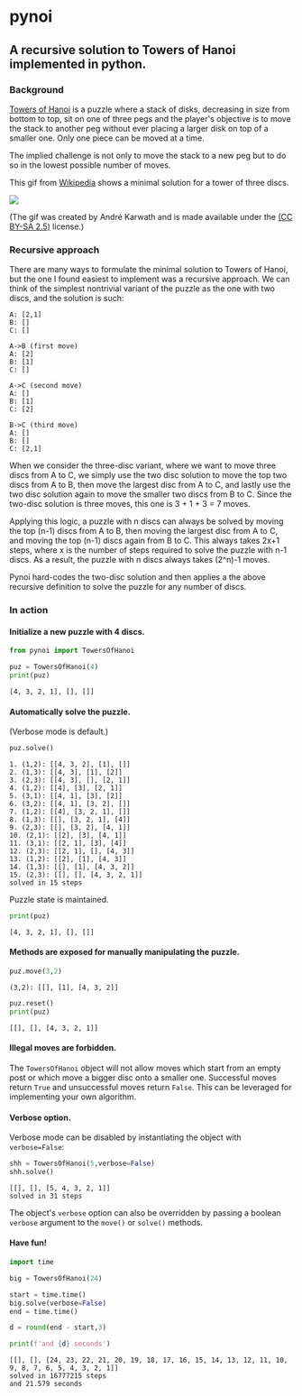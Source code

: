 # pynoi
## A recursive solution to Towers of Hanoi implemented in python.

### Background

[Towers of Hanoi](https://en.wikipedia.org/wiki/Tower_of_Hanoi) is a puzzle where a stack of disks, decreasing in size from bottom to top, sit on one of three pegs and the player's objective is to move the stack to another peg without ever placing a larger disk on top of a smaller one. Only one piece can be moved at a time.

The implied challenge is not only to move the stack to a new peg but to do so in the lowest possible number of moves.

This gif from [Wikipedia](https://commons.wikimedia.org/wiki/File:Tower_of_Hanoi.gif) shows a minimal solution for a tower of three discs.

![](https://upload.wikimedia.org/wikipedia/commons/4/4f/Tower_of_Hanoi.gif)

(The gif was created by André Karwath and is made available under the [(CC BY-SA 2.5)](https://creativecommons.org/licenses/by-sa/2.5/deed.en) license.)

### Recursive approach

There are many ways to formulate the minimal solution to Towers of Hanoi, but the one I found easiest to implement was a recursive approach. We can think of the simplest nontrivial variant of the puzzle as the one with two discs, and the solution is such:

```
A: [2,1]
B: []
C: []

A->B (first move)
A: [2]
B: [1]
C: []

A->C (second move)
A: []
B: [1]
C: [2]

B->C (third move)
A: []
B: []
C: [2,1]
```

When we consider the three-disc variant, where we want to move three discs from A to C, we simply use the two disc solution to move the top two discs from A to B, then move the largest disc from A to C, and lastly use the two disc solution again to move the smaller two discs from B to C. Since the two-disc solution is three moves, this one is 3 + 1 + 3 = 7 moves. 

Applying this logic, a puzzle with n discs can always be solved by moving the top (n-1) discs from A to B, then moving the largest disc from A to C, and moving the top (n-1) discs again from B to C. This always takes 2x+1 steps, where x is the number of steps required to solve the puzzle with n-1 discs. As a result, the puzzle with n discs always takes (2^n)-1 moves.

Pynoi hard-codes the two-disc solution and then applies a the above recursive definition to solve the puzzle for any number of discs.

### In action

#### Initialize a new puzzle with 4 discs.
```python
from pynoi import TowersOfHanoi

puz = TowersOfHanoi(4)
print(puz)
```
```
[4, 3, 2, 1], [], []]
```

#### Automatically solve the puzzle.
(Verbose mode is default.)
```python
puz.solve()
```
```
1. (1,2): [[4, 3, 2], [1], []]
2. (1,3): [[4, 3], [1], [2]]
3. (2,3): [[4, 3], [], [2, 1]]
4. (1,2): [[4], [3], [2, 1]]
5. (3,1): [[4, 1], [3], [2]]
6. (3,2): [[4, 1], [3, 2], []]
7. (1,2): [[4], [3, 2, 1], []]
8. (1,3): [[], [3, 2, 1], [4]]
9. (2,3): [[], [3, 2], [4, 1]]
10. (2,1): [[2], [3], [4, 1]]
11. (3,1): [[2, 1], [3], [4]]
12. (2,3): [[2, 1], [], [4, 3]]
13. (1,2): [[2], [1], [4, 3]]
14. (1,3): [[], [1], [4, 3, 2]]
15. (2,3): [[], [], [4, 3, 2, 1]]
solved in 15 steps
```

Puzzle state is maintained.
```python
print(puz)
```
```
[4, 3, 2, 1], [], []]
```

#### Methods are exposed for manually manipulating the puzzle.
```python
puz.move(3,2)
```
```
(3,2): [[], [1], [4, 3, 2]]
```

```python
puz.reset()
print(puz)
```
```
[[], [], [4, 3, 2, 1]]
```

#### Illegal moves are forbidden.
The `TowersOfHanoi` object will not allow moves which start from an empty post or which move a bigger disc onto a smaller one. Successful moves return `True` and unsuccessful moves return `False`. This can be leveraged for implementing your own algorithm.

#### Verbose option.
Verbose mode can be disabled by instantiating the object with `verbose=False`:
```python
shh = TowersOfHanoi(5,verbose=False)
shh.solve()
```
```
[[], [], [5, 4, 3, 2, 1]]
solved in 31 steps
```

The object's `verbose` option can also be overridden by passing a boolean `verbose` argument to the `move()` or `solve()` methods.

#### Have fun!
```python
import time

big = TowersOfHanoi(24)

start = time.time()
big.solve(verbose=False)
end = time.time()

d = round(end - start,3)

print(f'and {d} seconds')
```
```
[[], [], [24, 23, 22, 21, 20, 19, 18, 17, 16, 15, 14, 13, 12, 11, 10, 9, 8, 7, 6, 5, 4, 3, 2, 1]]
solved in 16777215 steps
and 21.579 seconds
```
